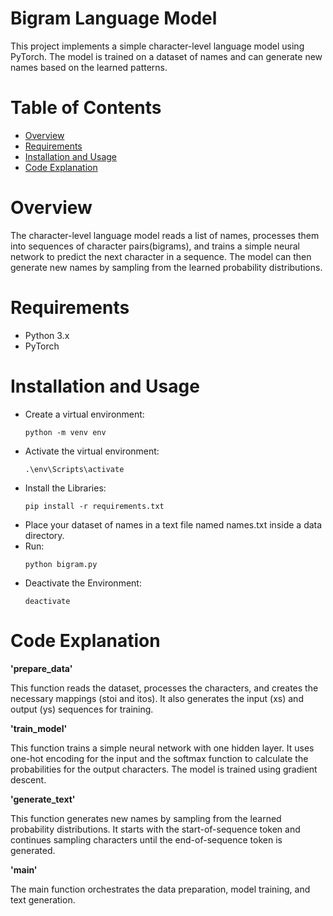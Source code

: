 # Bigram Language Model
This project implements a simple character-level language model using PyTorch. The model is trained on a dataset of names and can generate new names based on the learned patterns.

# Table of Contents
- [Overview]([#overview]) 
- [Requirements]([#requirements])
- [Installation and Usage]([#installation-and-usage])
- [Code Explanation]([#code-explanation])

# Overview
The character-level language model reads a list of names, processes them into sequences of character pairs(bigrams), and trains a simple neural network to predict the next character in a sequence. The model can then generate new names by sampling from the learned probability distributions.

# Requirements
- Python 3.x
- PyTorch

# Installation and Usage
- Create a virtual environment:
  ```
  python -m venv env
  ```
- Activate the virtual environment:
  ```
  .\env\Scripts\activate
  ```
- Install the Libraries:
  ```
  pip install -r requirements.txt
  ```
- Place your dataset of names in a text file named names.txt inside a data directory.
- Run:
  ```
  python bigram.py
  ```
- Deactivate the Environment:
  ```
  deactivate
  ```

# Code Explanation

**'prepare_data'**

This function reads the dataset, processes the characters, and creates the necessary mappings (stoi and itos). It also generates the input (xs) and output (ys) sequences for training.

**'train_model'**

This function trains a simple neural network with one hidden layer. It uses one-hot encoding for the input and the softmax function to calculate the probabilities for the output characters. The model is trained using gradient descent.

**'generate_text'**

This function generates new names by sampling from the learned probability distributions. It starts with the start-of-sequence token and continues sampling characters until the end-of-sequence token is generated.

**'main'**

The main function orchestrates the data preparation, model training, and text generation.


